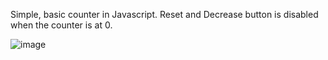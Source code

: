Simple, basic counter in Javascript.
Reset and Decrease button is disabled when the counter is at 0.

![image](https://github.com/onehellcat/Counter/assets/43723078/69905823-a8a9-4c2f-9245-f84a29eb796a)

